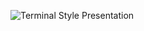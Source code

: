![Terminal Style Presentation](https://github.com/user-attachments/assets/1b177c9d-46d5-4ad1-8e32-b22a97ae9492)
